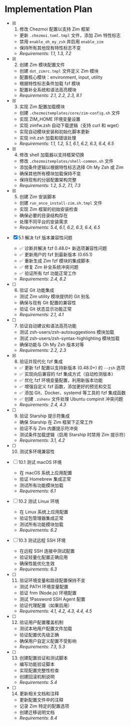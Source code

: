 # Implementation Plan

- [x] 1. 修改 Chezmoi 配置以支持 Zim 框架
  - 更新 `.chezmoi.toml.tmpl` 文件，添加 Zim 特性标志
  - 禁用 `enable_oh_my_zsh` 并启用 `enable_zim`
  - 保持所有其他现有特性标志不变
  - _Requirements: 1.1, 1.3, 7.2_

- [x] 2. 创建 Zim 模块配置文件
  - 创建 `dot_zimrc.tmpl` 文件定义 Zim 模块
  - 配置核心模块：environment, input, utility
  - 根据特性标志条件加载 fzf 模块
  - 配置补全系统和语法高亮模块
  - _Requirements: 2.1, 2.2, 2.3, 8.1_

- [x] 3. 实现 Zim 配置加载模块
  - 创建 `.chezmoitemplates/core/zim-config.sh` 文件
  - 实现 ZIM_HOME 环境变量设置
  - 实现 zimfw.zsh 自动下载逻辑（支持 curl 和 wget）
  - 实现自动模块安装和初始化脚本更新
  - 实现 init.zsh 加载和错误处理
  - _Requirements: 1.1, 1.2, 5.1, 6.1, 6.2, 6.3, 6.4, 6.5_

- [x] 4. 修改 shell 加载器以支持框架切换
  - 修改 `.chezmoitemplates/shell-common.sh` 文件
  - 添加条件逻辑以根据特性标志选择 Oh My Zsh 或 Zim
  - 确保其他所有模块加载保持不变
  - 保持现有的分层配置架构完整
  - _Requirements: 1.2, 5.2, 7.1, 7.3_

- [x] 5. 创建 Zim 安装脚本
  - 创建 `run_once_install-zim.sh.tmpl` 文件
  - 实现 Zim 框架的初始安装检查
  - 确保必要的目录结构存在
  - 处理不同平台的安装需求
  - _Requirements: 5.4, 6.1, 6.2, 6.3, 6.4, 6.5_

- [x] 5.1 解决 fzf 版本兼容性问题
  - ✅ 诊断并解决 fzf 0.48.0+ 新选项兼容性问题
  - ✅ 更新用户的 fzf 到最新版本 (0.65.1)
  - ✅ 重新生成 Zim fzf 模块的集成脚本
  - ✅ 修复 Zim 补全系统冲突问题
  - ✅ 验证所有 fzf 功能正常工作
  - _Requirements: 2.4, 8.2_

- [ ] 6. 验证 Git 功能集成
  - 测试 Zim utility 模块提供的 Git 别名
  - 确保与现有 Git 配置的兼容性
  - 验证 Git 状态显示功能正常
  - _Requirements: 2.1, 4.1_

- [ ] 7. 验证自动建议和语法高亮功能
  - 测试 zsh-users/zsh-autosuggestions 模块加载
  - 测试 zsh-users/zsh-syntax-highlighting 模块加载
  - 确保功能与 Oh My Zsh 版本对等
  - _Requirements: 2.2, 2.3_

- [x] 8. 验证并现代化 fzf 集成
  - ✅ 更新 fzf 配置以支持新版本 (0.48.0+) 的 `--zsh` 选项
  - ✅ 实现向后兼容的 fzf 集成方式（自动检测版本）
  - ✅ 优化 fzf 环境变量配置，利用新版本功能
  - ✅ 增强自定义 fzf 函数，添加更好的预览和交互
  - ✅ 添加 Git、Docker、systemd 等工具的 fzf 集成函数
  - ✅ 创建 `.zshenv` 文件处理 Ubuntu compinit 冲突问题
  - _Requirements: 2.4, 4.3_

- [ ] 9. 验证 Starship 提示符集成
  - 确保 Starship 在 Zim 框架下正常工作
  - 验证不与 Zim 内置提示符冲突
  - 测试条件加载逻辑（启用 Starship 时禁用 Zim 提示符）
  - _Requirements: 3.1, 4.2_

- [ ] 10. 测试多环境兼容性
- [ ] 10.1 测试 macOS 环境
  - 在 macOS 系统上应用配置
  - 验证 Homebrew 集成正常
  - 测试所有功能模块加载
  - _Requirements: 6.1_

- [ ] 10.2 测试 Linux 环境
  - 在 Linux 系统上应用配置
  - 验证包管理器集成正常
  - 测试所有功能模块加载
  - _Requirements: 6.2_

- [ ] 10.3 测试远程 SSH 环境
  - 在远程 SSH 连接中测试配置
  - 验证轻量化配置正确应用
  - 确保性能优化生效
  - _Requirements: 6.3_

- [ ] 11. 验证环境变量和路径配置保持不变
  - 测试 PATH 环境变量配置
  - 验证 fnm (Node.js) 环境配置
  - 测试 1Password SSH Agent 配置
  - 验证代理配置（如果启用）
  - _Requirements: 4.1, 4.2, 4.3, 4.4, 4.5_

- [ ] 12. 验证用户配置覆盖机制
  - 测试本地用户配置文件加载
  - 验证配置优先级正确
  - 确保用户自定义配置不受影响
  - _Requirements: 7.3, 5.3_

- [ ] 13. 创建配置验证和测试脚本
  - 编写功能验证脚本
  - 实现配置完整性检查
  - 创建回滚机制说明
  - _Requirements: 5.4_

- [ ] 14. 更新相关文档和注释
  - 更新配置文件中的注释
  - 记录 Zim 特定的配置选项
  - 创建迁移说明文档
  - _Requirements: 8.4_